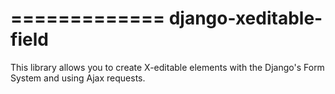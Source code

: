 =============
django-xeditable-field
=============

This library allows you to create X-editable elements with the Django's Form System and using Ajax requests.
